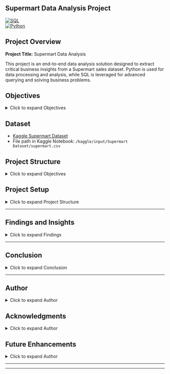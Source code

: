## Supermart Data Analysis Project

[![SQL](https://img.shields.io/badge/SQL-Skills-blue)](https://www.sql.org/)  
[![Python](https://img.shields.io/badge/Python-Skills-yellowgreen)](https://www.python.org/)  


## Project Overview

**Project Title:** Supermart Data Analysis  

This project is an end-to-end data analysis solution designed to extract critical business insights from a Supermart sales dataset. Python is used for data processing and analysis, while SQL is leveraged for advanced querying and solving business problems.



## Objectives

<details>
<summary>Click to expand Objectives</summary>

1. Perform data cleaning and preprocessing to ensure accurate analysis.  
2. Conduct feature engineering, including calculating total transaction amounts.  
3. Load the cleaned data into MySQL and PostgreSQL databases.  
4. Write complex SQL queries to answer business questions, such as:
   - Revenue trends across branches and categories  
   - Best-selling product categories  
   - Sales performance by time, city, and payment method  
   - Peak sales periods and customer buying patterns  
   - Profit margin analysis by branch and category  

</details>



## Dataset

- [Kaggle Supermart Dataset](https://www.kaggle.com/datasets/analpatil/supermart-dataset)  
- File path in Kaggle Notebook: `/kaggle/input/Supermart Dataset/supermart.csv`  




## Project Structure
<details>
<summary>Click to expand Objectives</summary>
   
```plaintext
|-- data/                     # Raw data and transformed data
|-- sql_queries/              # SQL scripts for analysis and queries
|-- notebooks/                # Jupyter notebooks for Python analysis
|-- README.md                 # Project documentation
|-- requirements.txt          # List of required Python libraries
|-- main.py                   # Main script for loading, cleaning, and processing data
```
</details>

## Project Setup

<details>
<summary>Click to expand Project Structure</summary>

1. **Environment Setup**
   - Tools: VS Code, Python, SQL (MySQL & PostgreSQL), Anaconda  
   - Organized workspace and project folders for smooth development  

2. **Data Loading**
   - Load CSV into Pandas DataFrame  
   - Explore data using `.info()`, `.head()`, `.describe()`  

3. **Data Cleaning**
   - Remove duplicates and handle missing values  
   - Convert data types (dates as `datetime`, prices as `float`)  
   - Format currency values correctly  

4. **Feature Engineering**
   - Compute `Total_Amount` = `unit_price * quantity`  

5. **Database Loading**
   - Connect to MySQL and PostgreSQL using sqlalchemy  
   - Create tables and insert cleaned data  

6. **SQL Analysis**
   - Revenue by branch, category, and city  
   - Best-selling product categories  
   - Sales patterns by time, payment method, and customer  
   - Profit margin analysis  

7. **Documentation**
   - Maintain clear notes and Markdown/Jupyter Notebook records  

</details>

---

## Findings and Insights

<details>
<summary>Click to expand Findings</summary>

- **Sales Insights**: Key product categories, high-performing branches, and popular payment methods.  
- **Profitability**: Most profitable product categories and branches.  
- **Customer Behaviour**: Buying patterns, peak shopping hours, and preferred payment methods.  
- **Best-Selling Products**: Top-selling products and peak sales periods.  
 

</details>

---

## Conclusion

<details>
<summary>Click to expand Conclusion</summary>

This project demonstrates how to clean, analyze, and derive insights from a retail sales dataset using Python and SQL.  
It provides actionable business insights on revenue trends, sales performance, customer behavior, and product profitability, which can help in decision-making and strategy planning.  

</details>

---

## Author

<details>
<summary>Click to expand Author</summary>

**Anal Patil**  

Portfolio project showcasing SQL and Python skills essential for data analyst roles. Questions, feedback, or collaboration requests are welcome.  

</details>

## Acknowledgments
<details>
<summary>Click to expand Author</summary>
   
- **Data Source**: Kaggle’s Walmart Sales Dataset
- **Inspiration**: Walmart’s business case studies on sales and supply chain optimization.
   
</details>

## Future Enhancements
<details>
<summary>Click to expand Author</summary>
   
Possible extensions to this project:
- Integration with a dashboard tool (e.g., Power BI or Tableau) for interactive visualization.
- Additional data sources to enhance analysis depth.
- Automation of the data pipeline for real-time data ingestion and analysis.
- 
</details>

---



---
